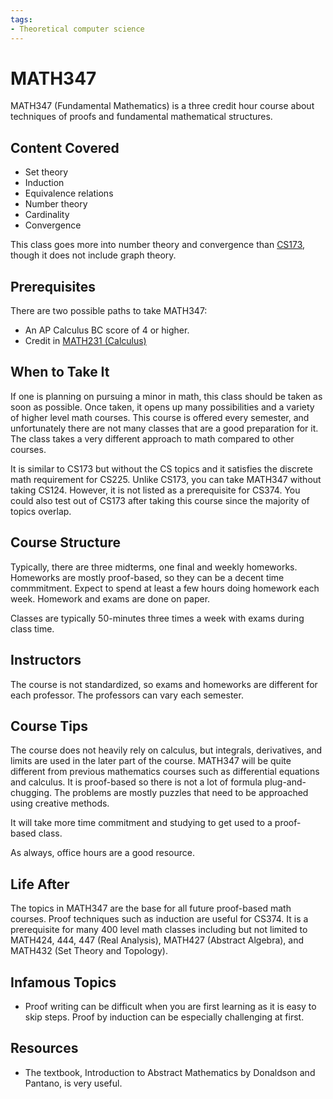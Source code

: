 ```yaml
---
tags:
- Theoretical computer science
---
```

# MATH347

MATH347 (Fundamental Mathematics) is a three credit hour course about techniques of proofs and fundamental mathematical structures.

## Content Covered
- Set theory
- Induction
- Equivalence relations
- Number theory
- Cardinality
- Convergence

This class goes more into number theory and convergence than [CS173](../CS%20Course%20Offerings/CS173.md), though it does not include graph theory.

## Prerequisites

There are two possible paths to take MATH347:

- An AP Calculus BC score of 4 or higher.
- Credit in [MATH231 (Calculus)](./MATH231.md)

## When to Take It

If one is planning on pursuing a minor in math, this class should be taken as soon as possible. Once taken, it opens up many possibilities and a variety of
higher level math courses. This course is offered every semester, and unfortunately there are not many classes that are a good preparation for it. The
class takes a very different approach to math compared to other courses. 

It is similar to CS173 but without the CS topics and it satisfies the discrete math requirement for CS225. Unlike CS173, you can take MATH347 without taking CS124. However, it is not listed as a prerequisite for CS374. You could also test out of CS173 after taking this course since the majority of topics overlap.
## Course Structure

Typically, there are three midterms, one final and weekly homeworks. Homeworks are mostly proof-based, so they can be a decent time commmitment. Expect to spend at least a few hours doing homework each week. Homework and exams are done on paper. 

Classes are typically 50-minutes three times a week with exams during class time.

## Instructors

The course is not standardized, so exams and homeworks are different for each professor. The professors can vary each semester.

## Course Tips

The course does not heavily rely on calculus, but integrals, derivatives, and limits are used in the later part of the
course. MATH347 will be quite different from previous mathematics courses such as differential equations and calculus. It is proof-based so there is not
a lot of formula plug-and-chugging. The problems are mostly puzzles that need to be approached using creative methods.

It will take more time commitment and studying to get used to a proof-based class.

As always, office hours are a good resource.

## Life After

The topics in MATH347 are the base for all future proof-based math courses. Proof techniques such as induction are useful for CS374. It is a prerequisite for many 400 level math classes including but not limited to MATH424, 444, 447 (Real Analysis), MATH427 (Abstract Algebra), and MATH432 (Set Theory and Topology).


## Infamous Topics

- Proof writing can be difficult when you are first learning as it is easy to skip steps. Proof by induction can be especially challenging at first.

## Resources

- The textbook, Introduction to Abstract Mathematics by Donaldson and Pantano, is very useful.
